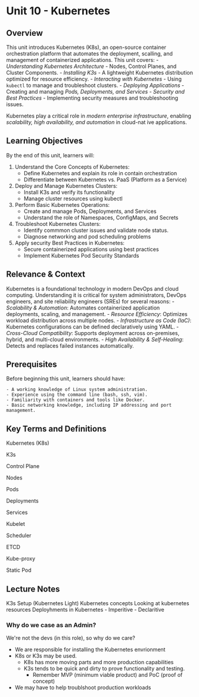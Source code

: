 # Unit 10 - Kubernetes

## Overview

This unit introduces Kubernetes (K8s), an open-source container orchestration platform
that automates the deployment, scalling, and management of containerized applications.
This unit covers:
	- *Understanding Kubernetes Architecture* - Nodes, Control Planes, and Cluster Components.
	- *Installing K3s* - A lightweight Kubernetes distribution optimized for resource efficiency.
	- *Interacting with Kubernetes* - Using `kubectl` to manage and troubleshoot clusters.
	- *Deploying Applications* - Creating and managing *Pods, Deployments, and Services*
	- *Security and Best Practices* - Implementing security measures and troubleshooting issues.

Kubernetes play a critical role in *modern enterprise infrastructure*, enabling
*scalability, high availability, and automation* in cloud-nat ive applications.

## Learning Objectives

By the end of this unit, learners will:

1. Understand the Core Concepts of Kubernetes:
	- Define Kubernetes and explain its role in contain orchestration
	- Differentiate between Kubernetes vs. PaaS (Platform as a Service)
2. Deploy and Manage Kubernetes Clusters:
	- Install K3s and verify its functionality
	- Manage cluster resources using kubectl
3. Perform Basic Kubernetes Operations:
	- Create and manage Pods, Deployments, and Services
	- Understand the role of Namespaces, ConfigMaps, and Secrets
4. Troubleshoot Kubernetes Clusters:
	- Identify commmon cluster issues and validate node status.
	- Diagnose networking and pod scheduling problems
5. Apply security Best Practices in Kubernetes:
	- Secure containerized applications using best practices
	- Implement Kubernetes Pod Security Standards

## Relevance & Context

Kubernetes is a foundational technology in modern DevOps and cloud computing.
Understanding it is critical for system administrators, DevOps engineers, and
site reliability engineers (SREs) for several reasons:
	- *Scalability & Automation*: Automates containerized application deployments,
	scaling, and management.
	- *Resource Efficiency*: Optimizes workload distribution across multiple nodes.
	- *Infrastructure as Code (IaC)*: Kubernetes configurations can be defined
	declaratively using YAML.
	- *Cross-Cloud Compatibility*: Supports deployment across on-premises, hybrid,
	and multi-cloud environments.
	- *High Availability & Self-Healing*: Detects and replaces failed instances automatically.

## Prerequisites

Before beginning this unit, learners should have:

	- A working knowledge of Linux system administration.
	- Experience using the command line (bash, ssh, vim).
	- Familiarity with containers and tools like Docker.
	- Basic networking knowledge, including IP addressing and port management.

## Key Terms and Definitions

Kubernetes (K8s)

K3s

Control Plane

Nodes

Pods

Deployments

Services

Kubelet

Scheduler

ETCD

Kube-proxy

Static Pod

## Lecture Notes

K3s Setup (Kubernetes Light)
Kubernetes concepts
Looking at kubernetes resources
Deployhments in Kubernetes
	- Imperitive
	- Declaritive

### Why do we case as an Admin?

We're not the devs (in this role), so why do we care?

- We are responsible for installing the Kubernetes envrionment
- K8s or K3s may be used.
	- K8s has more moving parts and more production capabilities
	- K3s tends to be quick  and dirty to prove functionality and testing.
		- Remember MVP (minimum viable product) and PoC (proof of concept)
- We may have to help troublshoot production workloads
	
	






